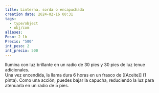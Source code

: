```yaml
---
title: Linterna, sorda o encapuchada
creation date: 2024-02-16 00:31
tags:
  - type/object
  - obj/com
aliases: 
Peso: 2 lb
Precio: "500"
int_peso: 2
int_precio: 500
---
```

Ilumina con luz brillante en un radio de 30 pies y 30 pies de luz tenue adicionales.  
Una vez encendida, la llama dura 6 horas en un frasco de [[Aceite]] (1 pinta). 
Como una acción, puedes bajar la capucha, reduciendo la luz para atenuarla en un radio de 5 pies.
